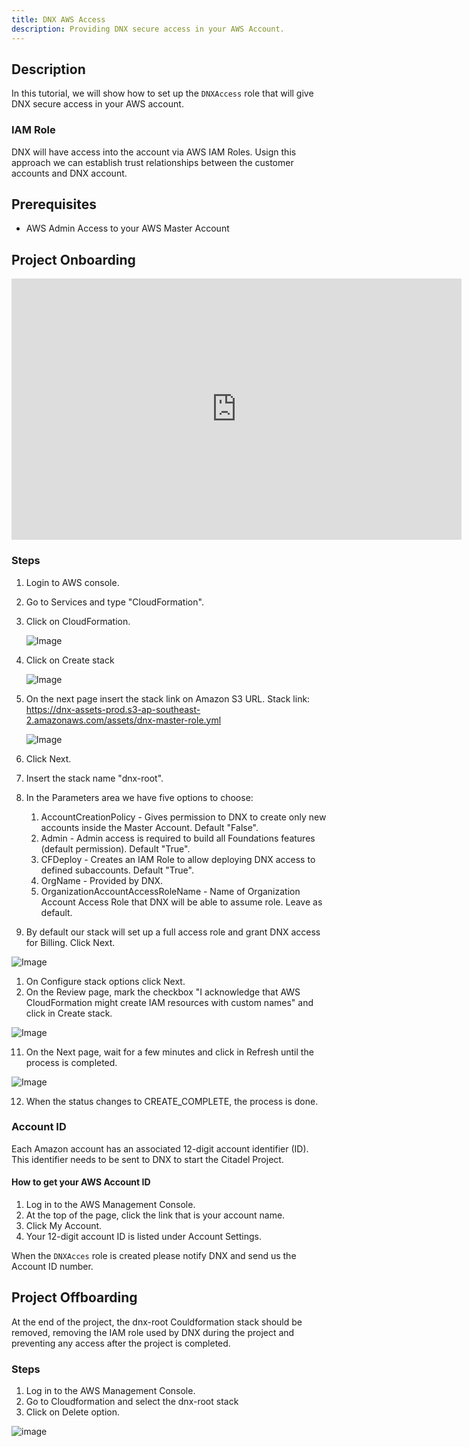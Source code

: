 ```yaml
---
title: DNX AWS Access
description: Providing DNX secure access in your AWS Account.
---
```


## Description
In this tutorial, we will show how to set up the `DNXAccess` role that will give DNX secure access in your AWS account.
### IAM Role
DNX will have access into the account via AWS IAM Roles. Usign this approach we can establish trust relationships between the customer accounts and DNX account.

## Prerequisites
   - AWS Admin Access to your AWS Master Account

## Project Onboarding

<iframe width="720" height="418" src="https://www.youtube.com/embed/kPxM4PAiSAc" frameborder="0" allowfullscreen></iframe>

### Steps

1. Login to AWS console.
2. Go to Services and type "CloudFormation".
3. Click on CloudFormation.

   ![Image](/assets/images/preprojecttasksimage1.png)

4. Click on Create stack

   ![Image](/assets/images/preprojecttasksimage2.png)

5. On the next page insert the stack link on Amazon S3 URL. Stack link:
https://dnx-assets-prod.s3-ap-southeast-2.amazonaws.com/assets/dnx-master-role.yml

   ![Image](/assets/images/preprojecttasksimage3.png)


6. Click Next.
7. Insert the stack name "dnx-root".
8. In the Parameters area we have five options to choose:
   1.  AccountCreationPolicy - Gives permission to DNX to create only new accounts inside the Master Account. Default "False".
   2.  Admin - Admin access is required to build all Foundations features (default permission). Default "True".
   3.  CFDeploy - Creates an IAM Role to allow deploying DNX access to defined subaccounts. Default "True".
   4.  OrgName - Provided by DNX.
   5.  OrganizationAccountAccessRoleName - Name of Organization Account Access Role that DNX will be able to assume role. Leave as default.
9.  By default our stack will set up a full access role and grant DNX access for Billing. Click Next.

   ![Image](/assets/images/preprojecttasksimage4.png)

1. On Configure stack options click Next.
2.  On the Review page, mark the checkbox "I acknowledge that AWS CloudFormation might create IAM resources with custom names" and click in Create stack.

   ![Image](/assets/images/preprojecttasksimage5.png)


11. On the Next page, wait for a few minutes and click in Refresh until the process is completed.

   ![Image](/assets/images/preprojecttasksimage6.png)


12. When the status changes to CREATE_COMPLETE, the process is done.


### Account ID
Each Amazon account has an associated 12-digit account identifier (ID). This identifier needs to be sent to DNX to start the Citadel Project.

#### How to get your AWS Account ID
1. Log in to the AWS Management Console.
2. At the top of the page, click the link that is your account name.
3. Click My Account.
4. Your 12-digit account ID is listed under Account Settings.

When the `DNXAcces` role is created please notify DNX and send us the Account ID number.

## Project Offboarding

At the end of the project, the dnx-root Couldformation stack should be removed, removing the IAM role used by DNX during the project and preventing any access after the project is completed.

### Steps

1. Log in to the AWS Management Console.
2. Go to Cloudformation and select the dnx-root stack
3. Click on Delete option.

![image](https://user-images.githubusercontent.com/50013554/126895166-c9be88a5-3951-4751-ae27-5ca5f5ebd33a.png)
